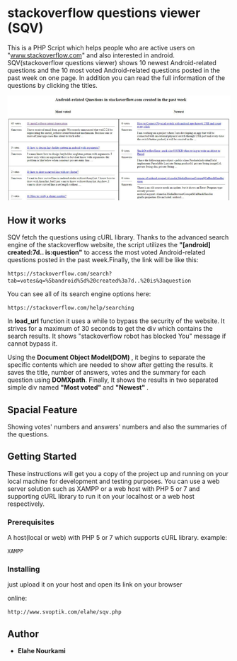 # stackoverflow questions viewer (SQV)

This is a PHP Script which helps people who are active users on "www.stackoverflow.com" and also interested in android. 
SQV(stackoverflow questions viewer) shows 10 newest Android-related questions and the 10 most voted Android-related questions posted in the past week on one page.
In addition you can read the full information of the questions by clicking the titles.
    <P align="center"><img src="https://raw.githubusercontent.com/elahe-n/elahe-codes/master/sqv1.JPG"></p>

## How it works
SQV fetch the questions using cURL library. 
Thanks to the advanced search engine of the stackoverflow website, the script utilizes the <B>"[android] created:7d.. is:question"</B>   to access the most voted Android-related questions posted in the past week.Finally, the link will be like this:
```
https://stackoverflow.com/search?tab=votes&q=%5bandroid%5d%20created%3a7d..%20is%3aquestion
```

You can see all of its search engine options here:
```
https://stackoverflow.com/help/searching
```

In <B>load_url</B> function it uses a while to bypass the security of the website. It strives for a maximum of 30 seconds to get the div which contains the search results. It shows "stackoverflow robot has blocked You" message if cannot bypass it.

Using the <B> Document Object Model(DOM) </B>, it begins to separate the specific contents which are needed to show after getting the results. it saves the title, number of answers, votes and the summary for each question using <B>DOMXpath</B>. 
Finally, It shows the results in two separated simple div named <B> "Most voted" </B> and <B> "Newest" </B> .

## Spacial Feature
Showing votes' numbers and answers' numbers and also the summaries of the questions.

## Getting Started

These instructions will get you a copy of the project up and running on your local machine for development and testing purposes.
You can use a web server solution such as XAMPP or a web host with PHP 5 or 7 and supporting cURL library to run it on your localhost or a web host respectively. 
### Prerequisites
A host(local or web) with PHP 5 or 7 which supports cURL library.
example:
```
XAMPP
```

### Installing

just upload it on your host and open its link on your browser

online:
```
http://www.svoptik.com/elahe/sqv.php
```

## Author

* **Elahe Nourkami**
